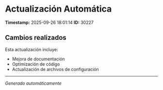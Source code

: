 # Actualización Automática

**Timestamp:** 2025-09-26 18:01:14
**ID:** 30227

## Cambios realizados

Esta actualización incluye:
- Mejora de documentación
- Optimización de código
- Actualización de archivos de configuración

---
*Generado automáticamente*
